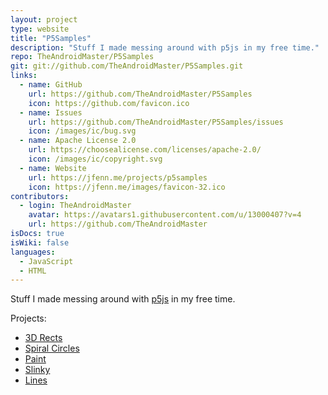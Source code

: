 ```yaml
---
layout: project
type: website
title: "P5Samples"
description: "Stuff I made messing around with p5js in my free time."
repo: TheAndroidMaster/P5Samples
git: git://github.com/TheAndroidMaster/P5Samples.git
links:
  - name: GitHub
    url: https://github.com/TheAndroidMaster/P5Samples
    icon: https://github.com/favicon.ico
  - name: Issues
    url: https://github.com/TheAndroidMaster/P5Samples/issues
    icon: /images/ic/bug.svg
  - name: Apache License 2.0
    url: https://choosealicense.com/licenses/apache-2.0/
    icon: /images/ic/copyright.svg
  - name: Website
    url: https://jfenn.me/projects/p5samples
    icon: https://jfenn.me/images/favicon-32.ico
contributors:
  - login: TheAndroidMaster
    avatar: https://avatars1.githubusercontent.com/u/13000407?v=4
    url: https://github.com/TheAndroidMaster
isDocs: true
isWiki: false
languages:
  - JavaScript
  - HTML
---
```


Stuff I made messing around with [p5js](https://p5js.org/) in my free time.

Projects:
- [3D Rects](https://jfenn.me/P5Samples/3drects/)
- [Spiral Circles](https://jfenn.me/P5Samples/spiralcircles/)
- [Paint](https://jfenn.me/P5Samples/paint/)
- [Slinky](https://jfenn.me/P5Samples/slinky/)
- [Lines](https://jfenn.me/P5Samples/lines/)
